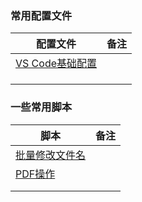 ### 常用配置文件

| 配置文件                              | 备注 |
| ------------------------------------- | ---- |
| [VS Code基础配置](conf/settings.json) |      |
|                                       |      |
|                                       |      |
|                                       |      |

### 一些常用脚本

| 脚本                               | 备注 |
| ---------------------------------- | ---- |
| [批量修改文件名](script/rename.py) |      |
| [PDF操作](script/pdf.py)           |      |
|                                    |      |
|                                    |      |

